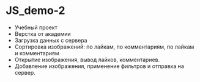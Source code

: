 # JS_demo-2
- Учебный проект
- Верстка от академии
- Загрузка данных с сервера
- Сортировка изображений: по лайкам, по комментариям, по лайкам и комментариям
- Открытие изображения, вывод лайков, комментариев.
- Добавление изображения, применение фильтров и отправка на сервер.
